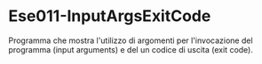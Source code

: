 # Ese011-InputArgsExitCode

Programma che mostra l'utilizzo di argomenti per l'invocazione del programma
(input arguments) e del un codice di uscita (exit code).